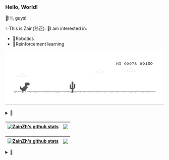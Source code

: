 ### Hello, World!
👋Hi, guys! 

✨This is Zain(孙正).
🤔I am interested in:
- 🤖️Robotics 
- 🧠Reinforcement learning


![Dino](https://raw.githubusercontent.com/praveenscience/praveenscience/master/dino.gif)

<details>
<summary>🌱</summary>
<pre><code>

<!--START_SECTION:waka-->
**I'm an Early 🐤** 

```text
🌞 Morning    45 commits     ██░░░░░░░░░░░░░░░░░░░░░░░   10.27% 
🌆 Daytime    231 commits    █████████████░░░░░░░░░░░░   52.74% 
🌃 Evening    153 commits    ████████░░░░░░░░░░░░░░░░░   34.93% 
🌙 Night      9 commits      ░░░░░░░░░░░░░░░░░░░░░░░░░   2.05%

```
📅 **I'm Most Productive on Thursday** 

```text
Monday       72 commits     ████░░░░░░░░░░░░░░░░░░░░░   16.44% 
Tuesday      54 commits     ███░░░░░░░░░░░░░░░░░░░░░░   12.33% 
Wednesday    93 commits     █████░░░░░░░░░░░░░░░░░░░░   21.23% 
Thursday     117 commits    ██████░░░░░░░░░░░░░░░░░░░   26.71% 
Friday       69 commits     ████░░░░░░░░░░░░░░░░░░░░░   15.75% 
Saturday     22 commits     █░░░░░░░░░░░░░░░░░░░░░░░░   5.02% 
Sunday       11 commits     ░░░░░░░░░░░░░░░░░░░░░░░░░   2.51%

```


📊 **This Week I Spent My Time On** 

```text
⌚︎ Time Zone: Asia/Shanghai

💬 Programming Languages: 
Python                   21 hrs 6 mins       ██████████████████████░░░   88.19% 
YAML                     1 hr 25 mins        █░░░░░░░░░░░░░░░░░░░░░░░░   5.95% 
JSON                     40 mins             ░░░░░░░░░░░░░░░░░░░░░░░░░   2.8% 
roslaunch                17 mins             ░░░░░░░░░░░░░░░░░░░░░░░░░   1.21% 
Text                     12 mins             ░░░░░░░░░░░░░░░░░░░░░░░░░   0.9%

🔥 Editors: 
CLion                    14 hrs 31 mins      ███████████████░░░░░░░░░░   60.7% 
PyCharm                  8 hrs 57 mins       █████████░░░░░░░░░░░░░░░░   37.4% 
VS Code                  27 mins             ░░░░░░░░░░░░░░░░░░░░░░░░░   1.9%

💻 Operating System: 
Linux                    23 hrs 56 mins      █████████████████████████   100.0%

```

**I Mostly Code in Python** 

```text
Python                   9 repos             ███████████░░░░░░░░░░░░░░   47.37% 
C++                      6 repos             ████████░░░░░░░░░░░░░░░░░   31.58% 
Jupyter Notebook         2 repos             ██░░░░░░░░░░░░░░░░░░░░░░░   10.53% 
C                        2 repos             ██░░░░░░░░░░░░░░░░░░░░░░░   10.53%

```



 Last Updated on 09/11/2022 02:07:02 UTC
<!--END_SECTION:waka-->
</code></pre>
</details>



#### 
| <a href="https://github.com/ZainZh/github-readme-stats"><img align="center" src="https://github-readme-stats-an0fxpx8x-zainzh.vercel.app/api/top-langs/?username=ZainZh&layout=compact&show_icons=true&include_all_commits=true&theme=buefy&hide_border=true" alt="ZainZh's github stats" /></a> | <a href="https://github.com/ZainZh/github-readme-stats"><img align="center" src="https://github-readme-stats-an0fxpx8x-zainzh.vercel.app/api/wakatime?username=ZainZh&layout=compact&theme=buefy&hide_border=true&langs_count=8" /></a> |
| ------------- | ------------- |

#### 
| <a href="https://github.com/ZainZh/github-readme-stats"><img align="center" src="https://github-readme-stats-an0fxpx8x-zainzh.vercel.app/api?username=ZainZh&show_icons=true&include_all_commits=true&theme=buefy&hide_border=true" alt="ZainZh's github stats" /></a> | <a href="https://github.com/ZainZh/github-readme-stats"><img align="center" src="https://github-readme-streak-stats.herokuapp.com/?user=ZainZh&layout=compact&theme=buefy&hide_border=true" /></a> |
| --- | --- |


<details>
<summary>💬</summary>
<pre><code>

Most Used Languages: The language that I used most in all projects.
Wakatime Stats: My working time stats in the past seven days.
Github stats: My growth process.
</code></pre>
</details>

<!--
**ZainZh/ZainZh** is a ✨ _special_ ✨ repository because its `README.md` (this file) appears on your GitHub profile.

Here are some ideas to get you started:

- 🔭 I’m currently working on ...
- 🌱 I’m currently learning ...
- 👯 I’m looking to collaborate on ...
- 🤔 I’m looking for help with ...
- 💬 Ask me about ...
- 📫 How to reach me: ...
- 😄 Pronouns: ...
- ⚡ Fun fact: ...
-->
